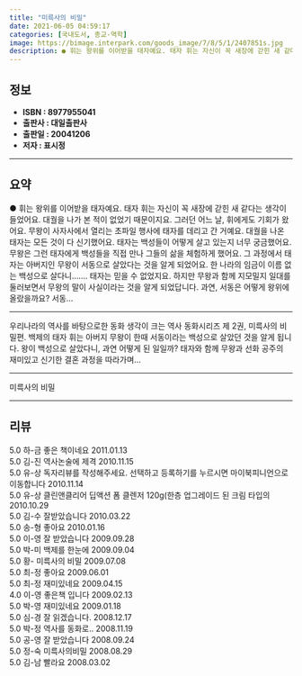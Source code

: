 ```yaml
---
title: "미륵사의 비밀"
date: 2021-06-05 04:59:17
categories: [국내도서, 종교-역학]
image: https://bimage.interpark.com/goods_image/7/8/5/1/2407851s.jpg
description: ● 휘는 왕위를 이어받을 태자예요. 태자 휘는 자신이 꼭 새장에 갇힌 새 같다는 생각이 들었어요. 대궐을 나가 본 적이 없었기 때문이지요. 그러던 어느 날, 휘에게도 기회가 왔어요. 무왕이 사자사에서 열리는 초파일 행사에 태자를 데리고 간 거예요. 대궐을 나온 태자는 모든 것이 다 신
---
```


## **정보**

- **ISBN : 8977955041**
- **출판사 : 대일출판사**
- **출판일 : 20041206**
- **저자 : 표시정**

------



## **요약**

●  휘는 왕위를 이어받을 태자예요. 태자 휘는 자신이 꼭 새장에 갇힌 새 같다는 생각이 들었어요. 대궐을 나가 본 적이 없었기 때문이지요. 그러던 어느 날, 휘에게도 기회가 왔어요. 무왕이 사자사에서 열리는 초파일 행사에 태자를 데리고 간 거예요. 대궐을 나온 태자는 모든 것이 다 신기했어요. 태자는 백성들이 어떻게 살고 있는지 너무 궁금했어요. 무왕은 그런 태자에게 백성들을 직접 만나 그들의 삶을 체험하게 했어요. 그 과정에서 태자는 아버지인 무왕이 서동으로 살았다는 것을 알게 되었어요. 한 나라의 임금이 이름 없는 백성으로 살다니……. 태자는 믿을 수 없었지요. 하지만 무왕과 함께 지모밀지 일대를 둘러보면서  무왕의 말이 사실이라는 것을 알게 되었답니다. 과연, 서동은 어떻게 왕위에 올랐을까요? 서동...

------

우리나라의 역사를 바탕으로한 동화 생각이 크는 역사 동화시리즈 제 2권, 미륵사의 비밀편. 백제의 태자 휘는 아버지 무왕이 한때 서동이라는 백성으로 살았던 것을 알게 됩니다. 왕이 백성으로 살았다니, 과연 어떻게 된 일일까? 태자와 함께 무왕과 선화 공주의 재미있고 신기한 결혼 과정을 따라가며... 

------


미륵사의 비밀 

------


## **리뷰** 

5.0 하-금 좋은 책이네요 2011.01.13 <br/>5.0 김-진 역사논술에 제격 2010.11.15 <br/>5.0 유-상 독자리뷰를 작성해주세요. 선택하고 등록하기를 누르시면 마이북피니언으로 이동합니다 2010.11.14 <br/>5.0 유-상 클린앤클리어 딥액션 폼 클렌저 120g(한층 업그레이드 된 크림 타입의  2010.10.29 <br/>5.0 김-수 잘받았습니다 2010.03.22 <br/>5.0 송-형 좋아요 2010.01.16 <br/>5.0 이-영 잘 받았습니다 2009.09.28 <br/>5.0 박-미 백제를 한눈에 2009.09.04 <br/>5.0 황- 미륵사의 비밀 2009.07.08 <br/>5.0 최-정 좋아요 2009.06.01 <br/>5.0 최-정 재미있네요 2009.04.15 <br/>4.0 이-영 좋은책 입니다 2009.02.13 <br/>5.0 박-영 재미있네요 2009.01.18 <br/>5.0 심-경 잘 읽겠습니다.  2008.12.17 <br/>5.0 박-정 역사를 동화로.. 2008.11.19 <br/>5.0 공-영 잘 받았습니다 2008.09.24 <br/>5.0 정-숙 미륵사의비밀 2008.08.29 <br/>5.0 김-남 빨라요 2008.03.02 <br/>